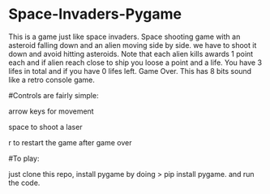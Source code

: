 # Space-Invaders-Pygame

This is a game just like space invaders. Space shooting game with an asteroid falling down and an alien moving side by side. we have to shoot it down and avoid hitting asteroids. Note that each alien kills
awards 1 point each and if alien reach close to ship you loose a point and a life. You have 3 lifes in total and if you have 0 lifes left. Game Over. This has 8 bits sound like a retro console game. 

#Controls are fairly simple:

arrow keys for movement

space to shoot a laser

r to restart the game after game over

#To play:

just clone this repo, install pygame by doing > pip install pygame.
and run the code.
